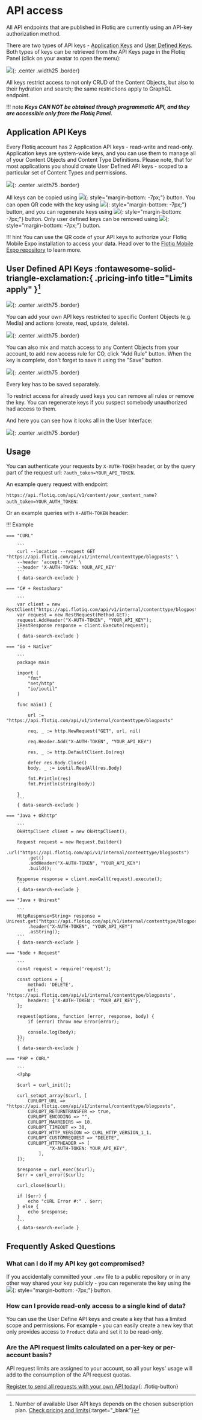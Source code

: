 
# API access

All API endpoints that are published in Flotiq are currently using an API-key authorization method. 

There are two types of API keys - [Application Keys](#application-api-keys) and [User Defined Keys](#user-defined-api-keys). Both types of keys can be retrieved from the API Keys page in the Flotiq Panel (click on your avatar to open the menu):

![](images/user-profile.png){: .center .width25 .border}

All keys restrict access to not only CRUD of the Content Objects, but also to their hydration and search; the same restrictions apply to GraphQL endpoint.

!!! note 
    _**Keys CAN NOT be obtained through programmatic API, and they are accessible only from the Flotiq Panel.**_

## Application API Keys

Every Flotiq account has 2 Application API keys - read-write and read-only. Application keys are system-wide keys, and you can use them to manage all of your Content Objects and Content Type Definitions. Please note, that for most applications you should create User Defined API keys - scoped to a particular set of Content Types and permissions.

![](images/api-keys_1.png){: .center .width75 .border}

All keys can be copied using ![](images/copy_icon.png){: style="margin-bottom: -7px;"} button. 
You can open QR code with the key using ![](images/qr_button.png){: style="margin-bottom: -7px;"} button, 
and you can regenerate keys using ![](images/regenerate_button.png){: style="margin-bottom: -7px;"} button. 
Only user defined keys can be removed using ![](images/remove_button.png){: style="margin-bottom: -7px;"} button.

!!! hint
    You can use the QR code of your API keys to authorize your Flotiq Mobile Expo installation to access your data. Head over to the [Flotiq Mobile Expo repository](https://github.com/flotiq/flotiq-mobile-demo) to learn more.

## User Defined API Keys :fontawesome-solid-triangle-exclamation:{ .pricing-info title="Limits apply" }[^1]

![](images/api-keys_2.png){: .center .width75 .border}

You can add your own API keys restricted to specific Content Objects (e.g. Media) and actions (create, read, update, delete). 

![](images/api-keys_3.png){: .center .width75 .border}

You can also mix and match access to any Content Objects from your account, to add new access rule for CO, click "Add Rule" button. When the key is complete, don't forget to save it using the "Save" button. 

![](images/api-keys_4.png){: .center .width75 .border}

Every key has to be saved separately.

To restrict access for already used keys you can remove all rules or remove the key. You can regenerate keys if you suspect somebody unauthorized had access to them.

And here you can see how it looks all in the User Interface:

![](images/api-keys.png){: .center .width75 .border}

## Usage

You can authenticate your requests by `X-AUTH-TOKEN` header, or by the query part of the request url: `?auth_token=YOUR_API_TOKEN`.

An example query request with endpoint:

`https://api.flotiq.com/api/v1/content/your_content_name?auth_token=YOUR_AUTH_TOKEN`:

Or an example queries with `X-AUTH-TOKEN` header:

!!! Example

    === "CURL"

        ``` 
        curl --location --request GET "https://api.flotiq.com/api/v1/internal/contenttype/blogposts" \
        --header 'accept: */*' \
        --header 'X-AUTH-TOKEN: YOUR_API_KEY'
        ```
        { data-search-exclude }

    === "C# + Restasharp"

        ```
        var client = new RestClient("https://api.flotiq.com/api/v1/internal/contenttype/blogposts");
        var request = new RestRequest(Method.GET);
        request.AddHeader("X-AUTH-TOKEN", "YOUR_API_KEY");
        IRestResponse response = client.Execute(request);
        ```
        { data-search-exclude }
    
    === "Go + Native"

        ```
        package main

        import (
            "fmt"
            "net/http"
            "io/ioutil"
        )
        
        func main() {
        
            url := "https://api.flotiq.com/api/v1/internal/contenttype/blogposts"
        
            req, _ := http.NewRequest("GET", url, nil)

            req.Header.Add("X-AUTH-TOKEN", "YOUR_API_KEY")
        
            res, _ := http.DefaultClient.Do(req)
        
            defer res.Body.Close()
            body, _ := ioutil.ReadAll(res.Body)
        
            fmt.Println(res)
            fmt.Println(string(body))
        
        }
        ```
        { data-search-exclude }
    
    === "Java + Okhttp"
        
        ```
        OkHttpClient client = new OkHttpClient();

        Request request = new Request.Builder()
            .url("https://api.flotiq.com/api/v1/internal/contenttype/blogposts")
            .get()
            .addHeader("X-AUTH-TOKEN", "YOUR_API_KEY")
            .build();
        
        Response response = client.newCall(request).execute();
        ```
        { data-search-exclude }

    === "Java + Unirest"
      
        ```
        HttpResponse<String> response = Unirest.get("https://api.flotiq.com/api/v1/internal/contenttype/blogposts")
            .header("X-AUTH-TOKEN", "YOUR_API_KEY")
            .asString();
        ```
        { data-search-exclude }

    === "Node + Request"
      
        ```
        const request = require('request');

        const options = {
            method: 'DELETE',
            url: 'https://api.flotiq.com/api/v1/internal/contenttype/blogposts',
            headers: {'X-AUTH-TOKEN': 'YOUR_API_KEY'},
        };
        
        request(options, function (error, response, body) {
            if (error) throw new Error(error);
            
            console.log(body);
        });
        ```
        { data-search-exclude }

    === "PHP + CURL"
    
        ```
        <?php

        $curl = curl_init();
        
        curl_setopt_array($curl, [
            CURLOPT_URL => "https://api.flotiq.com/api/v1/internal/contenttype/blogposts",
            CURLOPT_RETURNTRANSFER => true,
            CURLOPT_ENCODING => "",
            CURLOPT_MAXREDIRS => 10,
            CURLOPT_TIMEOUT => 30,
            CURLOPT_HTTP_VERSION => CURL_HTTP_VERSION_1_1,
            CURLOPT_CUSTOMREQUEST => "DELETE",
            CURLOPT_HTTPHEADER => [
                    "X-AUTH-TOKEN: YOUR_API_KEY",
                ],
        ]);
        
        $response = curl_exec($curl);
        $err = curl_error($curl);
        
        curl_close($curl);
        
        if ($err) {
            echo "cURL Error #:" . $err;
        } else {
            echo $response;
        }
        ```
        { data-search-exclude }

## Frequently Asked Questions

### What can I do if my API key got compromised?

If you accidentally committed your `.env` file to a public repository or in any other way shared your key publicly - you can regenerate the key using the ![](images/regenerate_button.png){: style="margin-bottom: -7px;"} button.

### How can I provide read-only access to a single kind of data?

You can use the User Define API keys and create a key that has a limited scope and permissions. For example - you can easily create a new key that only provides access to `Product` data and set it to be read-only.

### Are the API request limits calculated on a per-key or per-account basis?

API request limits are assigned to your account, so all your keys' usage will add to the consumption of the API request quotas.

[Register to send all requests with your own API today](https://editor.flotiq.com/register.html){: .flotiq-button}


[^1]: Number of available User API keys depends on the chosen subscription plan. [Check pricing and limits](https://flotiq.com/pricing){:target="_blank"}
